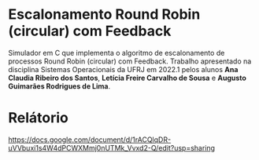# Escalonamento Round Robin (circular) com Feedback
Simulador em C que implementa o algoritmo de escalonamento de processos Round Robin (circular) com Feedback. Trabalho apresentado na disciplina Sistemas Operacionais da UFRJ em 2022.1 pelos alunos **Ana Claudia Ribeiro dos Santos**, **Letícia Freire Carvalho de Sousa** e **Augusto Guimarães Rodrigues de Lima**.

# Relátorio

https://docs.google.com/document/d/1rACQlqDR-uVVbuxi1s4W4dPCWXMmj0nUTMk_Vvxd2-Q/edit?usp=sharing
